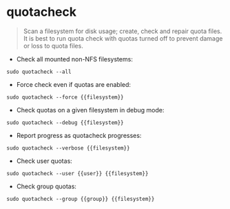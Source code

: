 # quotacheck

> Scan a filesystem for disk usage; create, check and repair quota files.
> It is best to run quota check with quotas turned off to prevent damage or loss to quota files.

- Check all mounted non-NFS filesystems:

`sudo quotacheck --all`

- Force check even if quotas are enabled:

`sudo quotacheck --force {{filesystem}}`

- Check quotas on a given filesystem in debug mode:

`sudo quotacheck --debug {{filesystem}}`

- Report progress as quotacheck progresses:

`sudo quotacheck --verbose {{filesystem}}`

- Check user quotas:

`sudo quotacheck --user {{user}} {{filesystem}}`

- Check group quotas:

`sudo quotacheck --group {{group}} {{filesystem}}`
